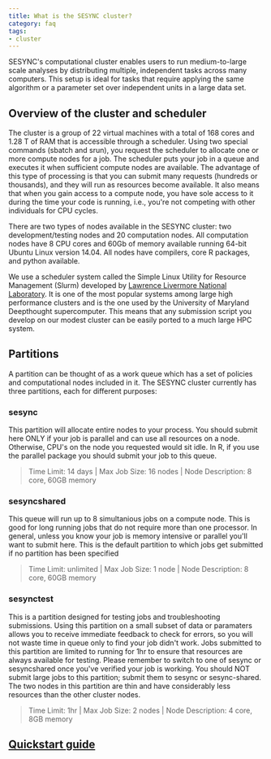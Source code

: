 ```yaml
---
title: What is the SESYNC cluster?
category: faq
tags:
- cluster
---
```


SESYNC's computational cluster enables users to run medium-to-large scale analyses by distributing multiple, independent tasks across many computers. This setup is ideal for tasks that require applying the same algorithm or a parameter set over independent units in a large data set.

## Overview of the cluster and scheduler

The cluster is a group of 22 virtual machines with a total of 168 cores and 1.28 T of RAM that is accessible through
a scheduler. Using two special commands (sbatch and srun), you request the scheduler to allocate one or more compute nodes for a job.
The scheduler puts your job in a queue and executes it when sufficient compute nodes are available. The advantage of this type of
processing is that you can submit many requests (hundreds or thousands), and they will run as  resources become available. It also means
that when you gain access to a compute node, you have sole access to it during the time your code is running, i.e., you're not competing with other individuals for CPU cycles. 

There are two types of nodes available in the SESYNC cluster: two development/testing nodes and 20 computation nodes. All computation nodes have 8 CPU cores and 60Gb of memory available running 64-bit Ubuntu Linux version 14.04. All nodes have compilers, core R packages, and python available. 

We use a scheduler system called the Simple Linux Utility for Resource Management (Slurm) developed by [Lawrence Livermore National Laboratory](https://www.llnl.gov/). It is  one of the most popular systems among large high performance clusters and is the one used by the University of Maryland Deepthought supercomputer. This means that any submission script you develop on our modest cluster can be easily ported to a much large HPC system.

## Partitions

A partition can be thought of as a work queue which has a set of policies and computational nodes included in it. The SESYNC cluster
currently has three partitions, each for different purposes:

### sesync

This partition will allocate entire nodes to your process. You should submit here ONLY if your job is parallel and can use all
resources on a node. Otherwise, CPU's on the node you requested would sit idle. In R, if you use the parallel package you should
submit your job to this queue.  
> Time Limit: 14 days | Max Job Size: 16 nodes | Node Description: 8 core, 60GB memory

### sesyncshared

This queue will run up to 8 simultanious jobs on a compute node. This is good for long running jobs that do not require more than
one processor. In general, unless you know your job is memory intensive or parallel you'll want to submit here. This is the default
partition to which jobs get submitted if no partition has been specified
> Time Limit: unlimited | Max Job Size: 1 node | Node Description: 8 core, 60GB memory

### sesynctest

This is a partition designed for testing jobs and troubleshooting submissions. Using this partition on a small subset of data or
paramaters allows you to receive immediate feedback to check for errors, so you will not waste time in queue only to find your
job didn't work. Jobs submitted to this partition are limited to running for 1hr to ensure that resources are always available for
testing.  Please remember to switch to one of sesync or sesyncshared once you've verified your job is working. You should NOT submit
large jobs to this partition; submit them to sesync or sesync-shared. The two nodes in this partition are thin and have considerably
less resources than the other cluster nodes. 
> Time Limit: 1hr | Max Job Size: 2 nodes | Node Description: 4 core, 8GB memory

## [Quickstart guide](http://cyberhelp.sesync.org/quickstart/Using-the-SESYNC-Cluster.html)
